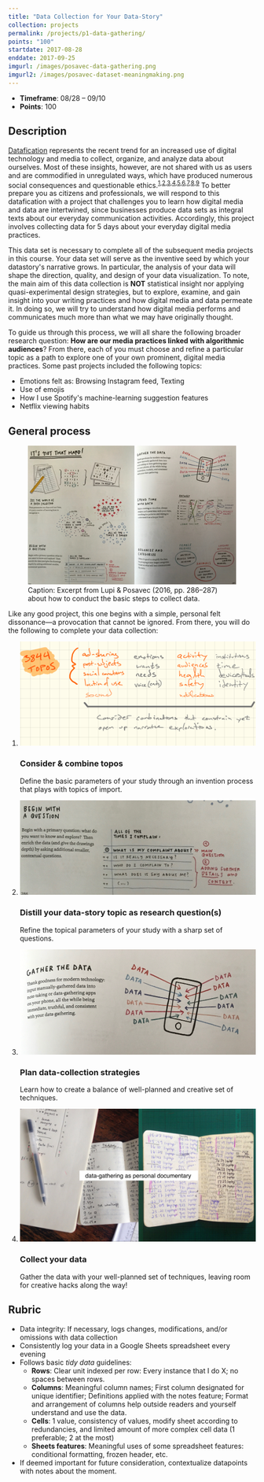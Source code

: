 ```yaml
---
title: "Data Collection for Your Data-Story"
collection: projects
permalink: /projects/p1-data-gathering/
points: "100"
startdate: 2017-08-28
enddate: 2017-09-25
imgurl: /images/posavec-data-gathering.png
imgurl2: /images/posavec-dataset-meaningmaking.png
---
```


<ul class="project-top-info">
  <li>
    <b>Timeframe</b>: 08/28 &ndash; 09/10</li>
  <li>
    <b>Points</b>: 100</li>
</ul>

## Description

[Datafication](https://en.wikipedia.org/wiki/Datafication) represents the recent trend for an increased use of digital technology and media to collect, organize, and analyze data about ourselves. Most of these insights, however, are not shared with us as users and are commodified in unregulated ways, which have produced numerous social consequences and questionable ethics.<sup>[1](https://www.npr.org/sections/thetwo-way/2017/08/29/547113818/uber-ends-its-controversial-post-ride-tracking-of-users-location),[2](https://www.revealnews.org/article/uber-said-it-protects-you-from-spying-security-sources-say-otherwise/),[3](https://www.propublica.org/article/facebook-advertising-discrimination-housing-race-sex-national-origin),[4](https://www.ted.com/talks/zeynep_tufekci_we_re_building_a_dystopia_just_to_make_people_click_on_ads),[5](http://www.businessinsider.com/netflix-says-some-people-are-watching-a-christmas-prince-every-day-2017-12),[6](https://www.propublica.org/article/governors-and-federal-agencies-are-blocking-accounts-on-facebook-and-twitter?utm_campaign=sprout&utm_medium=social&utm_source=twitter&utm_content=1512769907),[7](https://medium.com/startup-grind/how-the-trump-campaign-built-an-identity-database-and-used-facebook-ads-to-win-the-election-4ff7d24269ac),[8](http://www.bbc.com/news/av/magazine-40852227/the-digital-guru-who-helped-donald-trump-to-the-presidency),[9](https://hackernoon.com/more-than-a-million-pro-repeal-net-neutrality-comments-were-likely-faked-e9f0e3ed36a6)</sup> To better prepare you as citizens and professionals, we will respond to this datafication with a project that challenges you to learn how digital media and data are intertwined, since businesses produce data sets as integral texts about our everyday communication activities. Accordingly, this project involves collecting data for 5 days about your everyday digital media practices.

This data set is necessary to complete all of the subsequent media projects in this course. Your data set will serve as the inventive seed by which your datastory's narrative grows. In particular, the analysis of your data will shape the direction, quality, and design of your data visualization. To note, the main aim of this data collection is **NOT** statistical insight nor applying quasi-experimental design strategies, but to explore, examine, and gain insight into your writing practices and how digital media and data permeate it. In doing so, we will try to understand how digital media performs and communicates much more than what we may have originally thought.

To guide us through this process, we will all share the following broader research question: **How are our media practices linked with algorithmic audiences**? From there, each of you must choose and refine a particular topic as a path to explore one of your own prominent, digital media practices. Some past projects included the following topics:

- Emotions felt as: Browsing Instagram feed, Texting
- Use of emojis
- How I use Spotify's machine-learning suggestion features
- Netflix viewing habits

## General process

<figure id="twitter-css-body" class="figure-inline proj-img">
  <img src="/images/deardata-data-process-1.png" alt="Excerpt from Lupi &amp; Posavec (2016, pp. 286&ndash;287) about how to conduct the basic steps to collect data." />
  <figcaption>
    Caption: Excerpt from Lupi &amp; Posavec (2016, pp. 286&ndash;287) about how to conduct the basic steps to collect data.
  </figcaption>
</figure>

Like any good project, this one begins with a simple, personal felt dissonance&mdash;a provocation that cannot be ignored. From there, you will do the following to complete your data collection:

<ol class="visual-list">
  <li>
    <img class="image" src="/images/3844-datastory-topos.png" alt="Data-gathering image" />
    <div class="content">
      <h3>Consider &amp; combine topos</h3>
      <p>
        Define the basic parameters of your study through an invention process that plays with topics of import.</p>
    </div>
  </li>
  <li>
    <img class="image" src="/images/deardata-data-process-question.jpg" alt="How to distill a good set of questions." />
    <div class="content">
      <h3>Distill your data-story topic as research question(s)</h3>
      <p>Refine the topical parameters of your study with a sharp set of questions.</p>
    </div>
  </li>
  <li>
    <img class="image" src="/images/deardata-data-process-collectionplan.png" alt="Plan for data collection." />
    <div class="content">
      <h3>Plan data-collection strategies</h3>
      <p>Learn how to create a balance of well-planned and creative set of techniques.</p>
    </div>
  </li>
  <li>
    <img class="image" src="/images/posavec-data-gathering.png" alt="Collect the data." />
    <div class="content">
      <h3>Collect your data</h3>
      <p>Gather the data with your well-planned set of techniques, leaving room for creative hacks along the way!</p>
    </div>
  </li>
</ol>

## Rubric

<ul>
  <li>
    Data integrity: If necessary, logs changes, modifications, and/or omissions with data collection</li>
  <li>
    Consistently log your data in a Google Sheets spreadsheet every evening</li>
  <li>
    Follows basic <i>tidy data</i> guidelines:
      <ul>
        <li><b>Rows</b>: Clear unit indexed per row: Every instance that I do X; no spaces between rows.</li>
        <li><b>Columns</b>: Meaningful column names; First column designated for unique identifier; Definitions applied with the notes feature; Format and arrangement of columns help outside readers and yourself understand and use the data.</li>
        <li><b>Cells</b>: 1 value, consistency of values, modify sheet according to redundancies, and limited amount of more complex cell data (1 preferable; 2 at the most)</li>
        <li><b>Sheets features</b>: Meaningful uses of some spreadsheet features: conditional formatting, frozen header, etc.</li>
      </ul>
  </li>
  <li>
    If deemed important for future consideration, contextualize datapoints with notes about the moment.</li>
</ul>
